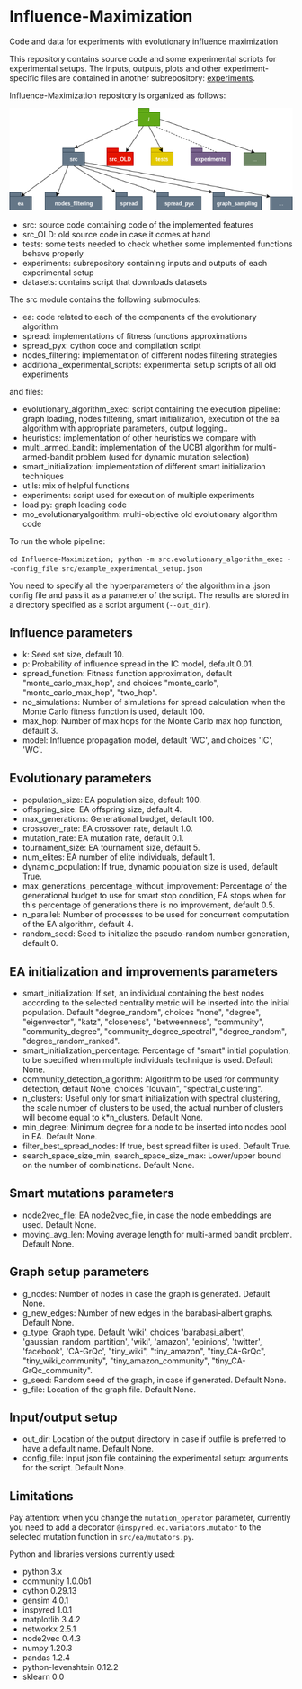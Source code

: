 # Influence-Maximization
Code and data for experiments with evolutionary influence maximization

This repository contains source code and some experimental scripts for experimental setups. 
The inputs, outputs, plots and other experiment-specific files are contained in another subrepository: 
[experiments](https://github.com/katerynak/Influence-Maximization-experiments).

Influence-Maximization repository is organized as follows: 

![repo_organization](figures/repo_organization.png)

* src: source code containing code of the implemented features
* src_OLD: old source code in case it comes at hand
* tests: some tests needed to check whether some implemented functions behave properly
* experiments: subrepository containing inputs and outputs of each experimental setup
* datasets: contains script that downloads datasets

The src module contains the following submodules:

* ea: code related to each of the components of the evolutionary algorithm
* spread: implementations of fitness functions approximations
* spread_pyx: cython code and compilation script
* nodes_filtering: implementation of different nodes filtering strategies
* additional_experimental_scripts: experimental setup scripts of all old experiments

and files:
* evolutionary_algorithm_exec: script containing the execution pipeline: graph loading, 
nodes filtering, smart initialization, execution of the ea algorithm with appropriate parameters,
 output logging..
 * heuristics: implementation of other heuristics we compare with
 * multi_armed_bandit: implementation of the UCB1 algorithm for multi-armed-bandit problem (used for 
 dynamic mutation selection)
 * smart_initialization: implementation of different smart initialization techniques
 * utils: mix of helpful functions
 * experiments: script used for execution of multiple experiments
 * load.py: graph loading code
 * mo_evolutionaryalgorithm: multi-objective old evolutionary algorithm code
 

To run the whole pipeline:

``
cd Influence-Maximization;
python -m src.evolutionary_algorithm_exec --config_file src/example_experimental_setup.json
``

You need to specify all the hyperparameters of the algorithm in a .json config
file and pass it as a parameter of the script. The results are stored in a
directory specified as a script argument (`--out_dir`).

## Influence parameters

* k: Seed set size, default 10.
* p: Probability of influence spread in the IC model, default 0.01.
* spread_function: Fitness function approximation, default "monte_carlo_max_hop", and choices "monte_carlo", "monte_carlo_max_hop", "two_hop".
* no_simulations: Number of simulations for spread calculation when the Monte Carlo fitness function is used, default 100.
* max_hop: Number of max hops for the Monte Carlo max hop function, default 3.
* model: Influence propagation model, default 'WC', and choices 'IC', 'WC'.

## Evolutionary parameters

* population_size: EA population size, default 100.
* offspring_size: EA offspring size, default 4.
* max_generations: Generational budget, default 100.
* crossover_rate: EA crossover rate, default 1.0.
* mutation_rate: EA mutation rate, default 0.1.
* tournament_size: EA tournament size, default 5.
* num_elites: EA number of elite individuals, default 1.
* dynamic_population: If true, dynamic population size is used, default True.
* max_generations_percentage_without_improvement: Percentage of the generational budget to use for smart stop condition, EA stops when for this percentage of generations there is no improvement, default 0.5.
* n_parallel: Number of processes to be used for concurrent computation of the EA algorithm, default 4.
* random_seed: Seed to initialize the pseudo-random number generation, default 0.

## EA initialization and improvements parameters

* smart_initialization: If set, an individual containing the best nodes according to the selected centrality metric will be inserted into the initial population. Default "degree_random", choices "none", "degree", "eigenvector", "katz", "closeness", "betweenness", "community", "community_degree", "community_degree_spectral", "degree_random", "degree_random_ranked".
* smart_initialization_percentage: Percentage of "smart" initial population, to be specified when multiple individuals technique is used. Default None.
* community_detection_algorithm: Algorithm to be used for community detection, default None, choices "louvain", "spectral_clustering".
* n_clusters: Useful only for smart initialization with spectral clustering, the scale number of clusters to be used, the actual number of clusters will become equal to k*n_clusters. Default None.
* min_degree: Minimum degree for a node to be inserted into nodes pool in EA. Default None.
* filter_best_spread_nodes: If true, best spread filter is used. Default True.
* search_space_size_min, search_space_size_max: Lower/upper bound on the number of combinations. Default None.

## Smart mutations parameters

* node2vec_file: EA node2vec_file, in case the node embeddings are used. Default None.
* moving_avg_len: Moving average length for multi-armed bandit problem. Default None.

## Graph setup parameters

* g_nodes: Number of nodes in case the graph is generated. Default None.
* g_new_edges: Number of new edges in the barabasi-albert graphs. Default None.
* g_type: Graph type. Default 'wiki', choices 'barabasi_albert', 'gaussian_random_partition', 'wiki', 'amazon', 'epinions', 'twitter', 'facebook', 'CA-GrQc', "tiny_wiki", "tiny_amazon", "tiny_CA-GrQc", "tiny_wiki_community", "tiny_amazon_community", "tiny_CA-GrQc_community".
* g_seed: Random seed of the graph, in case if generated. Default None.
* g_file: Location of the graph file. Default None.

## Input/output setup

* out_dir: Location of the output directory in case if outfile is preferred to have a default name. Default None.
* config_file: Input json file containing the experimental setup: arguments for the script. Default None.

## Limitations

Pay attention: when you change the `mutation_operator` parameter, currently you
need to add a decorator `@inspyred.ec.variators.mutator` to the selected mutation
function in `src/ea/mutators.py`.

Python and libraries versions currently used:

* python                    3.x
* community                 1.0.0b1
* cython                    0.29.13
* gensim                    4.0.1
* inspyred                  1.0.1
* matplotlib                3.4.2
* networkx                  2.5.1
* node2vec                  0.4.3
* numpy                     1.20.3
* pandas                    1.2.4
* python-levenshtein        0.12.2
* sklearn                   0.0